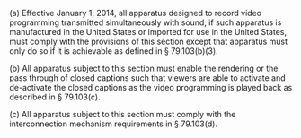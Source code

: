 (a) Effective January 1, 2014, all apparatus designed to record video programming transmitted simultaneously with sound, if such apparatus is manufactured in the United States or imported for use in the United States, must comply with the provisions of this section except that apparatus must only do so if it is achievable as defined in § 79.103(b)(3).

(b) All apparatus subject to this section must enable the rendering or the pass through of closed captions such that viewers are able to activate and de-activate the closed captions as the video programming is played back as described in § 79.103(c).

(c) All apparatus subject to this section must comply with the interconnection mechanism requirements in § 79.103(d).

